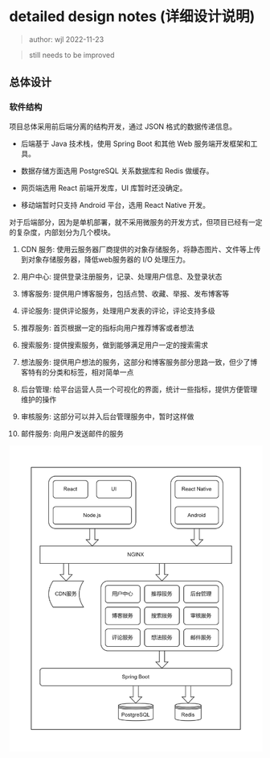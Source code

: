# detailed design notes (详细设计说明)

> author: wjl 2022-11-23

> still needs to be improved

## 总体设计

### 软件结构

项目总体采用前后端分离的结构开发，通过 JSON 格式的数据传递信息。

- 后端基于 Java 技术栈，使用 Spring Boot 和其他 Web 服务端开发框架和工具。

- 数据存储方面选用 PostgreSQL 关系数据库和 Redis 做缓存。

- 网页端选用 React 前端开发库，UI 库暂时还没确定。

- 移动端暂时只支持 Android 平台，选用 React Native 开发。

对于后端部分，因为是单机部署，就不采用微服务的开发方式，但项目已经有一定的复杂度，内部划分为几个模块。

1. CDN 服务: 使用云服务器厂商提供的对象存储服务，将静态图片、文件等上传到对象存储服务器，降低web服务器的 I/O 处理压力。

2. 用户中心: 提供登录注册服务，记录、处理用户信息、及登录状态

3. 博客服务: 提供用户博客服务，包括点赞、收藏、举报、发布博客等

4. 评论服务: 提供评论服务，处理用户发表的评论，评论支持多级

5. 推荐服务: 首页根据一定的指标向用户推荐博客或者想法

6. 搜索服务: 提供搜索服务，做到能够满足用户一定的搜索需求

7. 想法服务: 提供用户想法的服务，这部分和博客服务部分思路一致，但少了博客特有的分类和标签，相对简单一点

8. 后台管理: 给平台运营人员一个可视化的界面，统计一些指标，提供方便管理维护的操作

9. 审核服务: 这部分可以并入后台管理服务中，暂时这样做

10. 邮件服务: 向用户发送邮件的服务

![软件结构图](./img/soft-structure-diagram.jpg)
